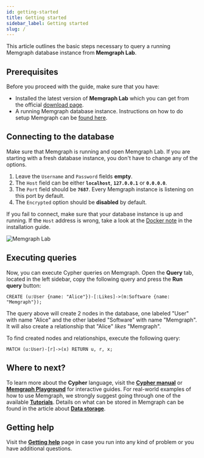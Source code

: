```yaml
---
id: getting-started
title: Getting started
sidebar_label: Getting started
slug: /
---
```


This article outlines the basic steps necessary to query a running Memgraph database instance from **Memgraph Lab**.

## Prerequisites
Before you proceed with the guide, make sure that you have:
* Installed the latest version of **Memgraph Lab** which you can get from the official [download page](https://memgraph.com/download#Lab-download).
* A running Memgraph database instance. Instructions on how to do setup Memgraph can be [found here](../memgraph/getting-started/installation).

## Connecting to the database

Make sure that Memgraph is running and open Memgraph Lab.
If you are starting with a fresh database instance, you don't have to change any of the options.

1. Leave the `Username` and `Password` fields **empty**.
2. The `Host` field can be either **`localhost`**, **`127.0.0.1`** or **`0.0.0.0`**.
3. The `Port` field should be **`7687`**. Every Memgraph instance is listening on this port by default.
4. The `Encrypted` option should be **disabled** by default.

If you fail to connect, make sure that your database instance is up and running. 
If the `Host` address is wrong, take a look at the [Docker note](/memgraph/how-to-work-with-docker#docker-container-ip-address) in the installation guide.

![Memgraph Lab](./data/memgraph_lab_login.png)

## Executing queries

Now, you can execute Cypher queries on Memgraph.
Open the **Query** tab, located in the left sidebar, copy the following query and press the **Run query** button:

```cypher
CREATE (u:User {name: "Alice"})-[:Likes]->(m:Software {name: "Memgraph"});
```

The query above will create 2 nodes in the database, one labeled "User" with name
"Alice" and the other labeled "Software" with name "Memgraph". It will also
create a relationship that "Alice" *likes* "Memgraph".

To find created nodes and relationships, execute the following query:

```cypher
MATCH (u:User)-[r]->(x) RETURN u, r, x;
```

## Where to next?

To learn more about the **Cypher** language, visit the **[Cypher manual](../cypher-manual)** or **[Memgraph Playground](https://playground.memgraph.com/)** for interactive guides.
For real-world examples of how to use Memgraph, we strongly suggest going through one of the available **[Tutorials](../memgraph/tutorials/tutorials)**. 
Details on what can be stored in Memgraph can be found in the article about **[Data storage](../memgraph/concepts/storage)**.

## Getting help

Visit the **[Getting help](../memgraph/getting-help/getting-help)** page in case you run into any kind of problem or you have additional questions.
